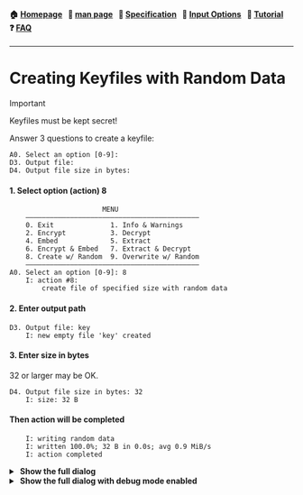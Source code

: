 
<h4 align="left">
  🏠&nbsp;<a href="https://github.com/hakavlad/tird">Homepage</a> &nbsp;
  📜&nbsp;<a href="https://github.com/hakavlad/tird/blob/main/docs/MANPAGE.md">man&nbsp;page</a> &nbsp;
  📑&nbsp;<a href="https://github.com/hakavlad/tird/blob/main/docs/SPECIFICATION.md">Specification</a> &nbsp;
  📄&nbsp;<a href="https://github.com/hakavlad/tird/blob/main/docs/INPUT_OPTIONS.md">Input&nbsp;Options</a> &nbsp;
  📖&nbsp;<a href="https://github.com/hakavlad/tird/blob/main/docs/tutorial/README.md">Tutorial</a> &nbsp;
  ❓&nbsp;<a href="https://github.com/hakavlad/tird/blob/main/docs/FAQ.md">FAQ</a>
</h4>

---

# Creating Keyfiles with Random Data

> [!IMPORTANT]
> Keyfiles must be kept secret!

Answer 3 questions to create a keyfile:

```
A0. Select an option [0-9]:
D3. Output file:
D4. Output file size in bytes:
```

#### 1. Select option (action) 8

```
                       MENU
    ———————————————————————————————————————————
    0. Exit              1. Info & Warnings
    2. Encrypt           3. Decrypt
    4. Embed             5. Extract
    6. Encrypt & Embed   7. Extract & Decrypt
    8. Create w/ Random  9. Overwrite w/ Random
    ———————————————————————————————————————————
A0. Select an option [0-9]: 8
    I: action #8:
        create file of specified size with random data
```

#### 2. Enter output path

```
D3. Output file: key
    I: new empty file 'key' created
```

#### 3. Enter size in bytes

32 or larger may be OK.

```
D4. Output file size in bytes: 32
    I: size: 32 B
```

#### Then action will be completed

```
    I: writing random data
    I: written 100.0%; 32 B in 0.0s; avg 0.9 MiB/s
    I: action completed
```

<details>
  <summary>&nbsp;<b>Show the full dialog</b></summary>

```
                       MENU
    ———————————————————————————————————————————
    0. Exit              1. Info & Warnings
    2. Encrypt           3. Decrypt
    4. Embed             5. Extract
    6. Encrypt & Embed   7. Extract & Decrypt
    8. Create w/ Random  9. Overwrite w/ Random
    ———————————————————————————————————————————
A0. Select an option [0-9]: 8
    I: action #8:
        create file of specified size with random data
D3. Output file: key
    I: new empty file 'key' created
D4. Output file size in bytes: 32
    I: size: 32 B
    I: writing random data
    I: written 100.0%; 32 B in 0.0s; avg 0.9 MiB/s
    I: action completed
```

</details>

<details>
  <summary>&nbsp;<b>Show the full dialog with debug mode enabled</b></summary>

```
                       MENU
    ———————————————————————————————————————————
    0. Exit              1. Info & Warnings
    2. Encrypt           3. Decrypt
    4. Embed             5. Extract
    6. Encrypt & Embed   7. Extract & Decrypt
    8. Create w/ Random  9. Overwrite w/ Random
    ———————————————————————————————————————————
A0. Select an option [0-9]: 8
    I: action #8:
        create file of specified size with random data
D3. Output file: key
    D: real path: '/tmpfs/test/key'
    D: opening file 'key' in mode 'wb'
    D: opened file object: <_io.BufferedWriter name='key'>
    I: new empty file 'key' created
D4. Output file size in bytes: 32
    I: size: 32 B
    I: writing random data
    D: written 32 B to <_io.BufferedWriter name='key'>; position moved from 0 to 32
    I: written 100.0%; 32 B in 0.0s; avg 0.6 MiB/s
    D: closing <_io.BufferedWriter name='key'>
    D: <_io.BufferedWriter name='key'> closed
    I: action completed
```

</details>
